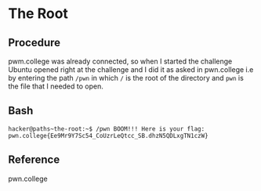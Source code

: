# The Root
## Procedure
pwm.college was already connected, so when I started the challenge Ubuntu opened right at the challenge and I did it as asked in pwn.college i.e by entering the path `/pwn` in which `/` is the root of the directory and `pwn` is the file that I needed to open.
## Bash
`hacker@paths~the-root:~$ /pwn
BOOM!!!
Here is your flag:
pwn.college{Ee9Mr9Y7Sc54_CoUzrLeQtcc_SB.dhzN5QDLxgTN1czW}`
## Reference
pwn.college
